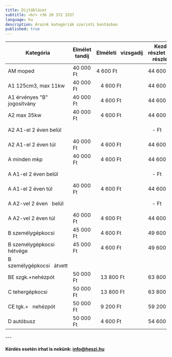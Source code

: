 ```yaml
---
title: Díjtáblázat
subtitle: <br> +36 20 372 3337
language: hu
description: Áraink kategóriák szerinti bontásban
published: true
---
```

 
<table>
<thead>
  <tr>
    <th>Kategória</th>
    <th>Elmélet tandíj</th>
    <th>Elméleti&nbsp;&nbsp;&nbsp;vizsgadíj</th>
    <th>Kezdő részlet&nbsp;&nbsp;&nbsp;(1. részlet)</th>
    <th>BÜ vizsga</th>
    <th>JK vagy rutin&nbsp;&nbsp;&nbsp;vizsga</th>
    <th>Forgalmi vizsga</th>
    <th>Vezetési&nbsp;&nbsp;&nbsp;gyakorlat óraszám</th>
    <th>Vezetési&nbsp;&nbsp;&nbsp;gyakorlat Ft/óra</th>
    <th>Gyakorlat tandíj&nbsp;&nbsp;&nbsp;összesen</th>
    <th>2. részlet</th>
    <th>Teljes tandíj és&nbsp;&nbsp;&nbsp;vizsgadíj</th>
  </tr>
</thead>
<tbody>
  <tr>
    <td>AM moped</td>
    <td>          40 000 Ft </td>
    <td>     4 600 Ft </td>
    <td>           44 600 Ft </td>
    <td> </td>
    <td>        3 600 Ft </td>
    <td>      3 600 Ft </td>
    <td>11</td>
    <td>       6 000 Ft </td>
    <td>      66 000 Ft </td>
    <td>     73 200 Ft </td>
    <td>      117 800 Ft </td>
  </tr>
  <tr>
    <td>A1 125cm3, max 11kw</td>
    <td>          40 000 Ft </td>
    <td>    &nbsp;&nbsp;&nbsp;4 600 Ft </td>
    <td>           44 600 Ft </td>
    <td> </td>
    <td>       &nbsp;&nbsp;&nbsp;4 700 Ft </td>
    <td>   &nbsp;&nbsp;&nbsp;11 000 Ft </td>
    <td>17</td>
    <td>      &nbsp;&nbsp;&nbsp;7 000 Ft </td>
    <td>    119 000 Ft </td>
    <td>   134 700 Ft </td>
    <td>      179 300 Ft </td>
  </tr>
  <tr>
    <td>A1 érvényes "B" jogosítvány</td>
    <td>          40 000 Ft </td>
    <td>    &nbsp;&nbsp;&nbsp;4 600 Ft </td>
    <td>           44 600 Ft </td>
    <td> </td>
    <td> </td>
    <td>   &nbsp;&nbsp;&nbsp;11 000 Ft </td>
    <td>3</td>
    <td>    &nbsp;&nbsp;&nbsp;15 000 Ft </td>
    <td>      45 000 Ft </td>
    <td>     56 000 Ft </td>
    <td>      100 600 Ft </td>
  </tr>
  <tr>
    <td>A2 max 35kw</td>
    <td>          40 000 Ft </td>
    <td>    &nbsp;&nbsp;&nbsp;4 600 Ft </td>
    <td>           44 600 Ft </td>
    <td> </td>
    <td>       &nbsp;&nbsp;&nbsp;4 700 Ft </td>
    <td>   &nbsp;&nbsp;&nbsp;11 000 Ft </td>
    <td>17</td>
    <td>      &nbsp;&nbsp;&nbsp;7 000 Ft </td>
    <td>    119 000 Ft </td>
    <td>   134 700 Ft </td>
    <td>      179 300 Ft </td>
  </tr>
  <tr>
    <td>A2  A1-el 2 éven belül</td>
    <td> </td>
    <td> </td>
    <td>                  &nbsp;&nbsp;&nbsp;-   Ft </td>
    <td> </td>
    <td>       &nbsp;&nbsp;&nbsp;4 700 Ft </td>
    <td>   &nbsp;&nbsp;&nbsp;11 000 Ft </td>
    <td>13</td>
    <td>      &nbsp;&nbsp;&nbsp;7 000 Ft </td>
    <td>      91 000 Ft </td>
    <td>   106 700 Ft </td>
    <td>      106 700 Ft </td>
  </tr>
  <tr>
    <td>A2  A1-el 2 éven túl</td>
    <td>          40 000 Ft </td>
    <td>    &nbsp;&nbsp;&nbsp;4 600 Ft </td>
    <td>           44 600 Ft </td>
    <td> </td>
    <td>       &nbsp;&nbsp;&nbsp;4 700 Ft </td>
    <td>   &nbsp;&nbsp;&nbsp;11 000 Ft </td>
    <td>9</td>
    <td>      &nbsp;&nbsp;&nbsp;7 000 Ft </td>
    <td>      63 000 Ft </td>
    <td>     78 700 Ft </td>
    <td>      123 300 Ft </td>
  </tr>
  <tr>
    <td>A minden mkp</td>
    <td>          40 000 Ft </td>
    <td>    &nbsp;&nbsp;&nbsp;4 600 Ft </td>
    <td>           44 600 Ft </td>
    <td> </td>
    <td>       &nbsp;&nbsp;&nbsp;4 700 Ft </td>
    <td>   &nbsp;&nbsp;&nbsp;11 000 Ft </td>
    <td>27</td>
    <td>      &nbsp;&nbsp;&nbsp;7 000 Ft </td>
    <td>    189 000 Ft </td>
    <td>   204 700 Ft </td>
    <td>      249 300 Ft </td>
  </tr>
  <tr>
    <td>A  A1-el 2 éven belül</td>
    <td> </td>
    <td> </td>
    <td>                  &nbsp;&nbsp;&nbsp;-   Ft </td>
    <td> </td>
    <td>       &nbsp;&nbsp;&nbsp;4 700 Ft </td>
    <td>   &nbsp;&nbsp;&nbsp;11 000 Ft </td>
    <td>17</td>
    <td>      &nbsp;&nbsp;&nbsp;7 000 Ft </td>
    <td>    119 000 Ft </td>
    <td>   134 700 Ft </td>
    <td>      134 700 Ft </td>
  </tr>
  <tr>
    <td>A  A1-el 2 éven túl</td>
    <td>          40 000 Ft </td>
    <td>    &nbsp;&nbsp;&nbsp;4 600 Ft </td>
    <td>           44 600 Ft </td>
    <td> </td>
    <td>       &nbsp;&nbsp;&nbsp;4 700 Ft </td>
    <td>   &nbsp;&nbsp;&nbsp;11 000 Ft </td>
    <td>11</td>
    <td>      &nbsp;&nbsp;&nbsp;7 000 Ft </td>
    <td>      77 000 Ft </td>
    <td>     92 700 Ft </td>
    <td>      137 300 Ft </td>
  </tr>
  <tr>
    <td>A  A2-vel 2 éven&nbsp;&nbsp;&nbsp;belül</td>
    <td> </td>
    <td> </td>
    <td>                  &nbsp;&nbsp;&nbsp;-   Ft </td>
    <td> </td>
    <td>       &nbsp;&nbsp;&nbsp;4 700 Ft </td>
    <td>   &nbsp;&nbsp;&nbsp;11 000 Ft </td>
    <td>13</td>
    <td>      &nbsp;&nbsp;&nbsp;7 000 Ft </td>
    <td>      91 000 Ft </td>
    <td>   106 700 Ft </td>
    <td>      106 700 Ft </td>
  </tr>
  <tr>
    <td>A  A2-vel 2 éven túl</td>
    <td>          40 000 Ft </td>
    <td>    &nbsp;&nbsp;&nbsp;4 600 Ft </td>
    <td>           44 600 Ft </td>
    <td> </td>
    <td>       &nbsp;&nbsp;&nbsp;4 700 Ft </td>
    <td>   &nbsp;&nbsp;&nbsp;11 000 Ft </td>
    <td>9</td>
    <td>      &nbsp;&nbsp;&nbsp;7 000 Ft </td>
    <td>      63 000 Ft </td>
    <td>     78 700 Ft </td>
    <td>      123 300 Ft </td>
  </tr>
  <tr>
    <td>B személygépkocsi</td>
    <td>          45 000 Ft </td>
    <td>    &nbsp;&nbsp;&nbsp;4 600 Ft </td>
    <td>           49 600 Ft </td>
    <td> </td>
    <td> </td>
    <td>   &nbsp;&nbsp;&nbsp;11 000 Ft </td>
    <td>30</td>
    <td>      &nbsp;&nbsp;&nbsp;7 000 Ft </td>
    <td>    210 000 Ft </td>
    <td>   221 000 Ft </td>
    <td>      270 600 Ft </td>
  </tr>
  <tr>
    <td>B személygépkocsi hétvége</td>
    <td>          45 000 Ft </td>
    <td>    &nbsp;&nbsp;&nbsp;4 600 Ft </td>
    <td>           49 600 Ft </td>
    <td> </td>
    <td> </td>
    <td>   &nbsp;&nbsp;&nbsp;11 000 Ft </td>
    <td>30</td>
    <td>    &nbsp;&nbsp;&nbsp;10 000 Ft </td>
    <td>    300 000 Ft </td>
    <td>   311 000 Ft </td>
    <td>      360 600 Ft </td>
  </tr>
  <tr>
    <td>B személygépkocsi&nbsp;&nbsp;&nbsp;átvett</td>
    <td> </td>
    <td> </td>
    <td> </td>
    <td> </td>
    <td> </td>
    <td>   &nbsp;&nbsp;&nbsp;11 000 Ft </td>
    <td>30</td>
    <td>      &nbsp;&nbsp;&nbsp;8 000 Ft </td>
    <td>    240 000 Ft </td>
    <td>   251 000 Ft </td>
    <td>      251 000 Ft </td>
  </tr>
  <tr>
    <td>BE szgk.+nehézpót</td>
    <td>          50 000 Ft </td>
    <td>  &nbsp;&nbsp;&nbsp;13 800 Ft </td>
    <td>           63 800 Ft </td>
    <td>   &nbsp;&nbsp;&nbsp;3 500 Ft </td>
    <td>       &nbsp;&nbsp;&nbsp;4 400 Ft </td>
    <td>   &nbsp;&nbsp;&nbsp;11 000 Ft </td>
    <td>17</td>
    <td>      &nbsp;&nbsp;&nbsp;7 500 Ft </td>
    <td>    127 500 Ft </td>
    <td>   146 400 Ft </td>
    <td>      210 200 Ft </td>
  </tr>
  <tr>
    <td>C tehergépkocsi</td>
    <td>          50 000 Ft </td>
    <td>  &nbsp;&nbsp;&nbsp;13 800 Ft </td>
    <td>           63 800 Ft </td>
    <td>   &nbsp;&nbsp;&nbsp;3 500 Ft </td>
    <td>       &nbsp;&nbsp;&nbsp;4 400 Ft </td>
    <td>   &nbsp;&nbsp;&nbsp;11 000 Ft </td>
    <td>30</td>
    <td>      &nbsp;&nbsp;&nbsp;8 500 Ft </td>
    <td>    255 000 Ft </td>
    <td>   273 900 Ft </td>
    <td>      337 700 Ft </td>
  </tr>
  <tr>
    <td>CE tgk.+&nbsp;&nbsp;&nbsp;nehézpót</td>
    <td>          50 000 Ft </td>
    <td>    &nbsp;&nbsp;&nbsp;9 200 Ft </td>
    <td>           59 200 Ft </td>
    <td>   &nbsp;&nbsp;&nbsp;3 500 Ft </td>
    <td>       &nbsp;&nbsp;&nbsp;4 400 Ft </td>
    <td>   &nbsp;&nbsp;&nbsp;11 000 Ft </td>
    <td>15</td>
    <td>    &nbsp;&nbsp;&nbsp;10 500 Ft </td>
    <td>    157 500 Ft </td>
    <td>   176 400 Ft </td>
    <td>      235 600 Ft </td>
  </tr>
  <tr>
    <td>D autóbusz</td>
    <td>          50 000 Ft </td>
    <td>    &nbsp;&nbsp;&nbsp;4 600 Ft </td>
    <td>           54 600 Ft </td>
    <td>   &nbsp;&nbsp;&nbsp;3 500 Ft </td>
    <td>       &nbsp;&nbsp;&nbsp;4 400 Ft </td>
    <td>   &nbsp;&nbsp;&nbsp;18 500 Ft </td>
    <td>30</td>
    <td>      &nbsp;&nbsp;&nbsp;9 000 Ft </td>
    <td>    270 000 Ft </td>
    <td>   296 400 Ft </td>
    <td>      351 000 Ft </td>
  </tr>
</tbody>
</table>
---

####  Kérdés esetén írhat is nekünk: [info@heszi.hu](mailto:info@heszi.hu?subject=[Jogosítvány])
